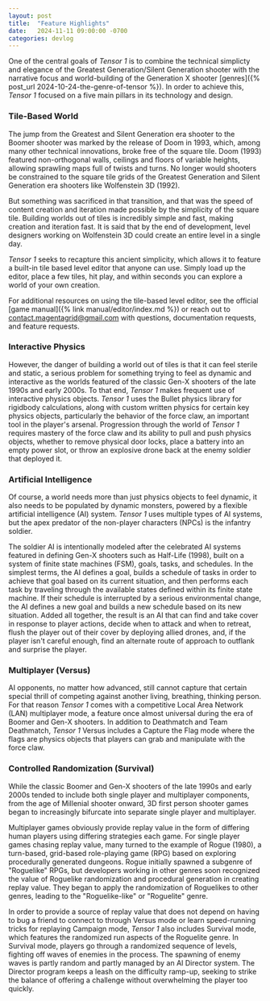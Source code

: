 ```yaml
---
layout: post
title:  "Feature Highlights"
date:   2024-11-11 09:00:00 -0700
categories: devlog
---
```


One of the central goals of *Tensor 1* is to combine the technical simplicty and elegance of the Greatest Generation/Silent Generation shooter with the narrative focus and world-building of the Generation X shooter [genres]({% post_url 2024-10-24-the-genre-of-tensor %}). In order to achieve this, *Tensor 1* focused on a five main pillars in its technology and design.

### Tile-Based World

The jump from the Greatest and Silent Generation era shooter to the Boomer shooter was marked by the release of Doom in 1993, which, among many other technical innovations, broke free of the square tile. Doom (1993) featured non-orthogonal walls, ceilings and floors of variable heights, allowing sprawling maps full of twists and turns.  No longer would shooters be constrained to the square tile grids of the Greatest Generation and Silent Generation era shooters like Wolfenstein 3D (1992).

But something was sacrificed in that transition, and that was the speed of content creation and iteration made possible by the simplicity of the square tile. Building worlds out of tiles is incredibly simple and fast, making creation and iteration fast. It is said that by the end of development, level designers working on Wolfenstein 3D could create an entire level in a single day.

*Tensor 1* seeks to recapture this ancient simplicity, which allows it to feature a built-in tile based level editor that anyone can use. Simply load up the editor, place a few tiles, hit play, and within seconds you can explore a world of your own creation.

For additional resources on using the tile-based level editor, see the official [game manual]({% link manual/editor/index.md %}) or reach out to [contact.magentagrid@gmail.com](mailto:contact.magentagrid@gmail.com) with questions, documentation requests, and feature requests.

### Interactive Physics

However, the danger of building a world out of tiles is that it can feel sterile and static, a serious problem for something trying to feel as dynamic and interactive as the worlds featured of the classic Gen-X shooters of the late 1990s and early 2000s. To that end, *Tensor 1* makes frequent use of interactive physics objects. *Tensor 1* uses the Bullet physics library for rigidbody calculations, along with custom written physics for certain key physics objects, particularly the behavior of the force claw, an important tool in the player's arsenal. Progression through the world of *Tensor 1* requires mastery of the force claw and its ability to pull and push physics objects, whether to remove physical door locks, place a battery into an empty power slot, or throw an explosive drone back at the enemy soldier that deployed it.

### Artificial Intelligence

Of course, a world needs more than just physics objects to feel dynamic, it also needs to be populated by dynamic monsters, powered by a flexible artificial intelligence (AI) system. *Tensor 1* uses multiple types of AI systems, but the apex predator of the non-player characters (NPCs) is the infantry soldier.

The soldier AI is intentionally modeled after the celebrated AI systems featured in defining Gen-X shooters such as Half-Life (1998), built on a system of finite state machines (FSM), goals, tasks, and schedules. In the simplest terms, the AI defines a goal, builds a schedule of tasks in order to achieve that goal based on its current situation, and then performs each task by traveling through the available states defined within its finite state machine. If their schedule is interrupted by a serious environmental change, the AI defines a new goal and builds a new schedule based on its new situation. Added all together, the result is an AI that can find and take cover in response to player actions, decide when to attack and when to retreat, flush the player out of their cover by deploying allied drones, and, if the player isn't careful enough, find an alternate route of approach to outflank and surprise the player.

### Multiplayer (Versus)

AI opponents, no matter how advanced, still cannot capture that certain special thrill of competing against another living, breathing, thinking person. For that reason *Tensor 1* comes with a competitive Local Area Network (LAN) multiplayer mode, a feature once almost universal during the era of Boomer and Gen-X shooters. In addition to Deathmatch and Team Deathmatch, *Tensor 1* Versus includes a Capture the Flag mode where the flags are physics objects that players can grab and manipulate with the force claw.

### Controlled Randomization (Survival)

While the classic Boomer and Gen-X shooters of the late 1990s and early 2000s tended to include both single player and multiplayer components, from the age of Millenial shooter onward, 3D first person shooter games began to increasingly bifurcate into separate single player and multiplayer.

Multiplayer games obviously provide replay value in the form of differing human players using differing strategies each game. For single player games chasing replay value, many turned to the example of Rogue (1980), a turn-based, grid-based role-playing game (RPG) based on exploring procedurally generated dungeons. Rogue initially spawned a subgenre of "Roguelike" RPGs, but developers working in other genres soon recognized the value of Roguelike randomization and procedural generation in creating replay value. They began to apply the randomization of Roguelikes to other genres, leading to the "Roguelike-like" or "Roguelite" genre.

In order to provide a source of replay value that does not depend on having to bug a friend to connect to through Versus mode or learn speed-running tricks for replaying Campaign mode, *Tensor 1* also includes Survival mode, which features the randomized run aspects of the Roguelite genre. In Survival mode, players go through a randomized sequence of levels, fighting off waves of enemies in the process. The spawning of enemy waves is partly random and partly managed by an AI Director system. The Director program keeps a leash on the difficulty ramp-up, seeking to strike the balance of offering a challenge without overwhelming the player too quickly.
